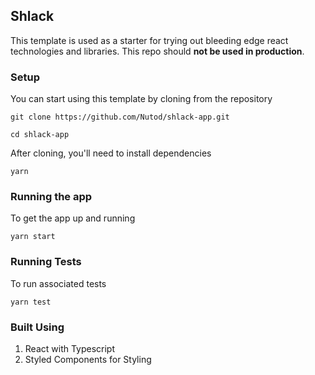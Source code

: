 ## Shlack

This template is used as a starter for trying out bleeding edge react
technologies and libraries. This repo should **not be used in production**.

### Setup

You can start using this template by cloning from the repository

```
git clone https://github.com/Nutod/shlack-app.git

cd shlack-app
```

After cloning, you'll need to install dependencies

```
yarn
```

### Running the app

To get the app up and running

```
yarn start
```

### Running Tests

To run associated tests

```
yarn test
```

### Built Using

1. React with Typescript
2. Styled Components for Styling
